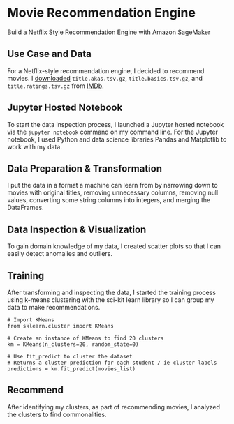 # Movie Recommendation Engine
Build a Netflix Style Recommendation Engine with Amazon SageMaker

## Use Case and Data
For a Netflix-style recommendation engine, I decided to recommend movies. I [downloaded](https://datasets.imdbws.com/) `title.akas.tsv.gz`, `title.basics.tsv.gz`, and `title.ratings.tsv.gz` from [IMDb](https://www.imdb.com/interfaces/).

## Jupyter Hosted Notebook
To start the data inspection process, I launched a Jupyter hosted notebook via the `jupyter notebook` command on my command line. For the Jupyter notebook, I used Python and data science libraries Pandas and Matplotlib to work with my data.

## Data Preparation & Transformation
I put the data in a format a machine can learn from by narrowing down to movies with original titles, removing unnecessary columns, removing null values, converting some string columns into integers, and merging the DataFrames.

## Data Inspection & Visualization
To gain domain knowledge of my data, I created scatter plots so that I can easily detect anomalies and outliers.

## Training
After transforming and inspecting the data, I started the training process using k-means clustering with the sci-kit learn library so I can group my data to make recommendations.
```
# Import KMeans
from sklearn.cluster import KMeans

# Create an instance of KMeans to find 20 clusters
km = KMeans(n_clusters=20, random_state=0)

# Use fit_predict to cluster the dataset
# Returns a cluster prediction for each student / ie cluster labels
predictions = km.fit_predict(movies_list)
```
## Recommend
After identifying my clusters, as part of recommending movies, I analyzed the clusters to find commonalities.
